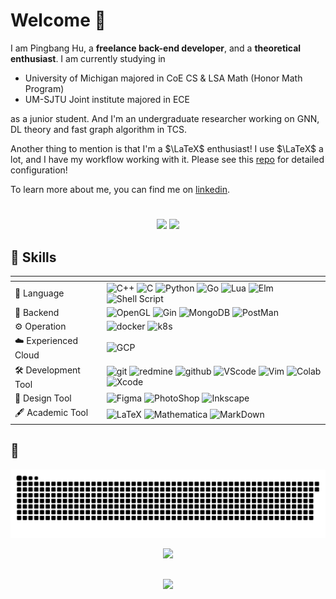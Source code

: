 # Welcome 👋

I am Pingbang Hu, a **freelance back-end developer**, and a **theoretical enthusiast**. I am currently studying in 
- University of Michigan majored in CoE CS & LSA Math (Honor Math Program)
- UM-SJTU Joint institute majored in ECE 

as a junior student. And I'm an undergraduate researcher working on GNN, DL theory and fast graph algorithm in TCS.

Another thing to mention is that I'm a $\LaTeX$ enthusiast! I use $\LaTeX$ a lot, and I have my workflow working with it. Please see this [repo](https://github.com/sleepymalc/VSCode-LaTeX-Inkscape) for detailed configuration! 

To learn more about me, you can find me on [linkedin](https://www.linkedin.com/in/pingbang-hu-78a190215/).

# 
<p align="center">
  <img width="49%" src="http://github-readme-streak-stats.herokuapp.com?user=sleepymalc&theme=dracula" />
  <img width="49%" src="https://github-readme-stats.vercel.app/api?username=sleepymalc&show_icons=true&count_private=true&include_all_commits=true&theme=dracula" />
</p>

## 🦾 Skills

<div align="center">

| <!-- -->          | <!-- --> |
| ----------------- | -------- |
| 💬 Language          |  ![C++](https://img.shields.io/badge/C%2B%2B-00599C?logo=c%2B%2B&logoColor=white) ![C](https://img.shields.io/badge/C-00599C?logo=c&logoColor=white) ![Python](https://img.shields.io/badge/python-3670A0?logo=python&logoColor=ffdd54) ![Go](https://img.shields.io/badge/-Golang-00ADD8?logo=go&logoColor=white) ![Lua](https://img.shields.io/badge/Lua-2C2D72?logo=lua&logoColor=white) ![Elm](https://img.shields.io/badge/Elm-60B5CC?logo=elm&logoColor=white) ![Shell Script](https://img.shields.io/badge/shell_script-%23121011.svg?logo=gnu-bash&logoColor=white)        |
| 🔩 Backend           | ![OpenGL](https://img.shields.io/badge/OpenGL-FFFFFF?logo=opengl) ![Gin](https://img.shields.io/badge/-Gin-00ADD8?link=https://github.com/gin-gonic/gin) ![MongoDB](https://img.shields.io/badge/MongoDB-4EA94B?logo=mongodb&logoColor=white) ![PostMan](https://img.shields.io/badge/Postman-FF6C37?logo=Postman&logoColor=white)         |
| ⚙️ Operation         | ![docker](https://img.shields.io/badge/-Docker-2496ED?logo=docker&logoColor=white) ![k8s](https://img.shields.io/badge/-Kubernetes-326CE5?logo=Kubernetes&logoColor=white)         |
| ☁️ Experienced Cloud |  ![GCP](https://img.shields.io/badge/-Google%20Cloud-4285F4?logo=google%20cloud&logoColor=white)        |
| 🛠 Development Tool  | ![git](https://img.shields.io/badge/-Git-F05032?logo=git&logoColor=white) ![redmine](https://img.shields.io/badge/-Redmine-B32024?logo=Redmine&logoColor=red) ![github](https://img.shields.io/badge/-Github-181717?logo=github&logoColor=white) ![VScode](https://img.shields.io/badge/-VS%20Code-007ACC?logo=visual%20studio%20code&logoColor=white) ![Vim](https://img.shields.io/badge/VIM-%2311AB00.svg?logo=vim&logoColor=white) ![Colab](https://img.shields.io/badge/Colab-F9AB00?logo=googlecolab&color=525252) ![Xcode](https://img.shields.io/badge/Xcode-007ACC?logo=Xcode&logoColor=white)         |
| 🎨 Design Tool       | ![Figma](https://img.shields.io/badge/-Figma-F24E1E?logo=figma&logoColor=white) ![PhotoShop](https://img.shields.io/badge/-Adobe%20Photoshop-31A8FF?logo=adobe%20photoshop&logoColor=white) ![Inkscape](https://img.shields.io/badge/Inkscape-000000?logo=Inkscape&logoColor=white)         |
| 🖋 Academic Tool     |    ![LaTeX](https://img.shields.io/badge/latex-%23008080.svg?logo=latex&logoColor=white) ![Mathematica](https://img.shields.io/static/v1?message=Mathematica&color=DD1100&logo=Wolfram+Mathematica&logoColor=FFFFFF&label=) ![MarkDown](https://img.shields.io/badge/Markdown-000000?logo=markdown&logoColor=white)       |

</div>

## 🐍
<p align="center">
    <img src="https://raw.githubusercontent.com/sleepymalc/sleepymalc/output/github-contribution-grid-snake.svg" />
</p>

<p align="center"> 
  <img src="https://profile-counter.glitch.me/sleepymalc/count.svg" />
</p>

##
<p align="center">
  <img src="https://github-readme-stats-peach-two.vercel.app/api/wakatime?username=sleepymalc&layout=compact&theme=dracula" />
</p>
